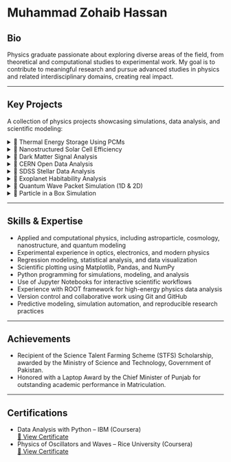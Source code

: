 # Muhammad Zohaib Hassan

## Bio

Physics graduate passionate about exploring diverse areas of the field, from theoretical and computational studies to experimental work. My goal is to contribute to meaningful research and pursue advanced studies in physics and related interdisciplinary domains, creating real impact.

---

## Key Projects

A collection of physics projects showcasing simulations, data analysis, and scientific modeling:

<details>
<summary>🔹 Thermal Energy Storage Using PCMs</summary>

> Simulated temperature evolution and energy storage in different phase-change materials (PCMs).  
> Compared materials based on thermal response and energy retention under identical heating conditions.  
> For more insights, [🔗 View Project](https://github.com/mzohaibh17-pixel/Thermal-Energy-Storage-using-PCMs).

</details>

<details>
<summary>🔹 Nanostructured Solar Cell Efficiency</summary>

> Simulated nanopillar nanostructures for solar cells and analyzed their effect on efficiency.  
> Modeled practical configurations to guide potential experimental fabrication and optimization.  
> For more insights, [🔗 View Project](https://github.com/mzohaibh17-pixel/Nanostructured_Solar_Cell_Efficiency).

</details>

<details>
<summary>🔹 Dark Matter Signal Analysis</summary>

> Simulated recoil energy spectra from dark matter–nucleus interactions with realistic background noise.  
> Applied statistical modeling to extract key parameters and analyze potential dark matter signals.  
> For more insights, [🔗 View Project](https://github.com/mzohaibh17-pixel/Dark_Matter_Signal_Analysis).

</details>

<details>
<summary>🔹 CERN Open Data Analysis</summary>

> Analyzed CMS LHC collision datasets using Python and the ROOT framework.  
> Performed event selection, histogramming, and invariant mass reconstruction (e.g., Z → μ⁺μ⁻) to study Standard Model processes.  
> For more insights, [🔗 View Project](https://github.com/mzohaibh17-pixel/CERN_Open_Data_Analysis).

</details>

<details>
<summary>🔹 SDSS Stellar Data Analysis</summary>

> Performed exploratory analysis and regression modeling on Sloan Digital Sky Survey (SDSS) stellar data.  
> Predicted stellar redshifts using Linear, Ridge, and Polynomial Regression; visualized results using plots and correlation heatmaps.  
> For more insights, [🔗 View Project](https://github.com/mzohaibh17-pixel/SDSS_Stellar_Data_Analysis).

</details>

<details>
<summary>🔹 Exoplanet Habitability Analysis</summary>

> Analyzed the habitability of exoplanets (e.g., Proxima Centauri b) using real data from the NASA Exoplanet Archive.  
> Computed stellar flux, equilibrium temperature, gravity, and tidal locking; visualized habitable zones relative to Earth.  
> For more insights, [🔗 View Project](https://github.com/mzohaibh17-pixel/Exoplanet_Habitability_Analysis).

</details>

<details>
<summary>🔹 Quantum Wave Packet Simulation (1D & 2D)</summary>

> Simulated quantum wave packets in 1D and 2D potential wells.  
> Visualized wavefunctions, probability densities, and time evolution animations to study interference and confinement effects.  
> For more insights, [🔗 View Project](https://github.com/mzohaibh17-pixel/Quantum_Wave_Packets_1D_2D).

</details>

<details>
<summary>🔹 Particle in a Box Simulation</summary>

> Developed a Python simulation of a quantum particle in a 1D infinite potential well.  
> Computed energy levels, wavefunctions, and probability densities, visualizing the effects of box length and particle mass.  
> For more insights, [🔗 View Project](https://github.com/mzohaibh17-pixel/Quantum-Particle-in-a-Box).

</details>

---

## Skills & Expertise

- Applied and computational physics, including astroparticle, cosmology, nanostructure, and quantum modeling  
- Experimental experience in optics, electronics, and modern physics  
- Regression modeling, statistical analysis, and data visualization  
- Scientific plotting using Matplotlib, Pandas, and NumPy  
- Python programming for simulations, modeling, and analysis  
- Use of Jupyter Notebooks for interactive scientific workflows  
- Experience with ROOT framework for high-energy physics data analysis  
- Version control and collaborative work using Git and GitHub  
- Predictive modeling, simulation automation, and reproducible research practices  

---

## Achievements

- Recipient of the Science Talent Farming Scheme (STFS) Scholarship, awarded by the Ministry of Science and Technology, Government of Pakistan.  
- Honored with a Laptop Award by the Chief Minister of Punjab for outstanding academic performance in Matriculation.

---

## Certifications

- Data Analysis with Python – IBM (Coursera)  
[🔗 View Certificate](https://coursera.org/verify/2SAYU4G1SHWW)  
- Physics of Oscillators and Waves – Rice University (Coursera)  
[🔗 View Certificate](https://coursera.org/verify/TBT9KSICKC0S)
